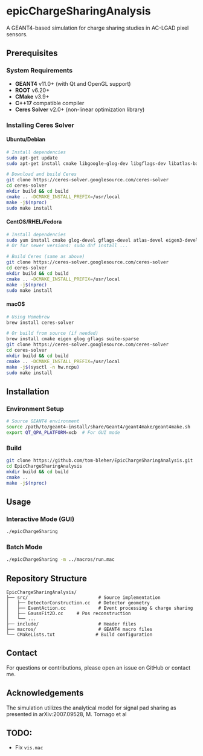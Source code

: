 # epicChargeSharingAnalysis

A GEANT4-based simulation for charge sharing studies in AC-LGAD pixel sensors.

## Prerequisites

### System Requirements
- **GEANT4** v11.0+ (with Qt and OpenGL support)
- **ROOT** v6.20+ 
- **CMake** v3.9+
- **C++17** compatible compiler
- **Ceres Solver** v2.0+ (non-linear optimization library)

### Installing Ceres Solver

#### Ubuntu/Debian
```bash
# Install dependencies
sudo apt-get update
sudo apt-get install cmake libgoogle-glog-dev libgflags-dev libatlas-base-dev libeigen3-dev libsuitesparse-dev

# Download and build Ceres
git clone https://ceres-solver.googlesource.com/ceres-solver
cd ceres-solver
mkdir build && cd build
cmake .. -DCMAKE_INSTALL_PREFIX=/usr/local
make -j$(nproc)
sudo make install
```

#### CentOS/RHEL/Fedora
```bash
# Install dependencies
sudo yum install cmake glog-devel gflags-devel atlas-devel eigen3-devel suitesparse-devel
# Or for newer versions: sudo dnf install ...

# Build Ceres (same as above)
git clone https://ceres-solver.googlesource.com/ceres-solver
cd ceres-solver
mkdir build && cd build
cmake .. -DCMAKE_INSTALL_PREFIX=/usr/local
make -j$(nproc)
sudo make install
```

#### macOS
```bash
# Using Homebrew
brew install ceres-solver

# Or build from source (if needed)
brew install cmake eigen glog gflags suite-sparse
git clone https://ceres-solver.googlesource.com/ceres-solver
cd ceres-solver
mkdir build && cd build
cmake .. -DCMAKE_INSTALL_PREFIX=/usr/local
make -j$(sysctl -n hw.ncpu)
sudo make install
```

## Installation

### Environment Setup
```bash
# Source GEANT4 environment
source /path/to/geant4-install/share/Geant4/geant4make/geant4make.sh
export QT_QPA_PLATFORM=xcb  # For GUI mode
```

### Build
```bash
git clone https://github.com/tom-bleher/EpicChargeSharingAnalysis.git
cd EpicChargeSharingAnalysis
mkdir build && cd build
cmake ..
make -j$(nproc)
```

## Usage

### Interactive Mode (GUI)
```bash
./epicChargeSharing
```

### Batch Mode
```bash
./epicChargeSharing -m ../macros/run.mac
```

## Repository Structure

```
EpicChargeSharingAnalysis/
├── src/                          # Source implementation
│   ├── DetectorConstruction.cc   # Detector geometry
│   ├── EventAction.cc            # Event processing & charge sharing
│   ├── GaussFit2D.cc     # Pos reconstruction
│   └── ...
├── include/                      # Header files
├── macros/                       # GEANT4 macro files
└── CMakeLists.txt               # Build configuration
```

## Contact

For questions or contributions, please open an issue on GitHub or contact me.

## Acknowledgements

The simulation utilizes the analytical model for signal pad sharing as presented in arXiv:2007.09528, M. Tornago et al

## TODO:

- Fix `vis.mac`